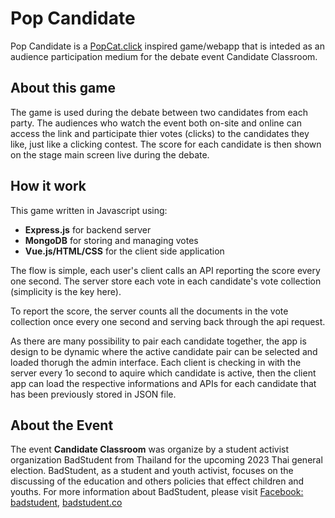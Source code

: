 
# Pop Candidate

Pop Candidate is a [PopCat.click](https://popcat.click) inspired game/webapp 
that is inteded as an audience participation medium for the debate event Candidate Classroom.

## About this game
The game is used during the debate between two candidates from each party. The audiences who watch the event both on-site and online can access the link
and participate thier votes (clicks) to the candidates they like, just like a clicking contest. The score for each candidate is then shown on the
stage main screen live during the debate.

## How it work
This game written in Javascript using:

- **Express.js** for backend server
- **MongoDB** for storing and managing votes
- **Vue.js/HTML/CSS** for the client side application

The flow is simple, each user's client calls an API reporting the score every one second. The server store each vote in each 
candidate's vote collection (simplicity is the key here).

To report the score, the server counts all the documents in the vote collection once every one second and serving back through the api request.

As there are many possibility to pair each candidate together, the app is design to be dynamic where the active candidate pair 
can be selected and loaded thorugh the admin interface. Each client is checking in with the server every 1o second to aquire which candidate is active,
then the client app can load the respective informations and APIs for each candidate that has been previously stored in JSON file.


## About the Event
The event **Candidate Classroom** was organize by a student activist organization BadStudent from Thailand for the upcoming 2023 Thai general election.
BadStudent, as a student and youth activist, focuses on the discussing of the education and others policies that effect children and youths.
For more information about BadStudent, please visit [Facebook: badstudent](www.facebook.com/Badstudent.th), [badstudent.co](badstudent.co)
